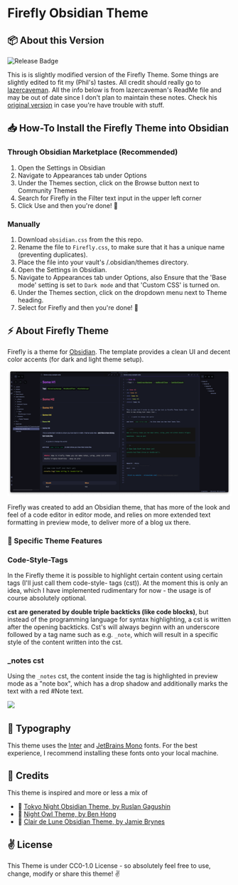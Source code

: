 # Firefly Obsidian Theme

## 📦 About this Version 
![Release Badge](https://img.shields.io/github/v/release/lazercaveman/firefly-obsidian-theme)

This is is slightly modified version of the Firefly Theme.  Some things are slightly edited to fit my (Phil's) tastes.  All credit should really go to [lazercaveman](https://github.com/lazercaveman).  All the info below is from lazercaveman's ReadMe file and may be out of date since I don't plan to maintain these notes.  Check his [original version](https://github.com/lazercaveman/obsidian-firefly-theme) in case you're have trouble with stuff.

## 📥  How-To Install the Firefly Theme into Obsidian

### Through Obsidian Marketplace (Recommended)
1. Open the Settings in Obsidian
2. Navigate to Appearances tab under Options
3. Under the Themes section, click on the Browse button next to Community Themes
4. Search for Firefly in the Filter text input in the upper left corner
5. Click Use and then you're done! 🎉

### Manually
1. Download `obsidian.css` from the this repo.
1. Rename the file to `Firefly.css`, to make sure that it has a unique name (preventing duplicates).
2. Place the file into your vault's /.obsidian/themes directory.
3. Open the Settings in Obsidian.
4. Navigate to Appearances tab under Options, also Ensure that the 'Base mode' setting is set to `Dark mode` and that 'Custom CSS' is turned on.
5. Under the Themes section, click on the dropdown menu next to Theme heading.
6. Select for Firefly and then you're done! 🎉

## ⚡️ About Firefly Theme

Firefly is a theme for [Obsidian](https://obsidian.md/). The template provides a clean UI and decent color accents (for dark and light theme setup).

![](./firefly-theme-screenshot.png)

Firefly was created to add an Obsidian theme, that has more of the look and feel of a code editor in editor mode, and relies on more extended text formatting in preview mode, to deliver more of a blog ux there. 

### 🤖 Specific Theme Features

### Code-Style-Tags
In the Firefly theme it is possible to highlight certain content using certain tags (I'll just call them code-style- tags (cst)). At the moment this is only an idea, which I have implemented rudimentary for now - the usage is of course absolutely optional.

**cst are generated by double triple backticks (like code blocks)**, but instead of the programming language for syntax highlighting, a cst is written after the opening backticks. Cst's will always beginn with an underscore followed by a tag name such as e.g. `_note`, which will result in a specific style of the content written into the cst.

### _notes cst
Using the `_notes` cst, the content inside the tag is highlighted in preview mode as a "note box", which has a drop shadow and additionally marks the text with a red #Note text.

![](./assets/_note-cst.png)


## 📓 Typography
This theme uses the [Inter](https://rsms.me/inter/) and [JetBrains Mono](https://jetbrains.com/mono) fonts. For the best experience, I recommend installing these fonts onto your local machine.


## 🥳 Credits
This theme is inspired and more or less a mix of 
- 🎊  [Tokyo Night Obsidian Theme, by Ruslan Gagushin](https://github.com/RuslanGagushin/Tokyo-Night-Obsidian-Theme)
- 🎊   [Night Owl Theme, by Ben Hong](https://github.com/bencodezen/obsidian-night-owl-theme)
- 🎊  [Clair de Lune Obsidian Theme, by Jamie Brynes](https://github.com/jamiebrynes7/clair-de-lune-obsidian-theme)

## ✌️ License
This Theme is under CC0-1.0 License - so absolutely feel free to use, change, modify or share this theme! ✌️ 
